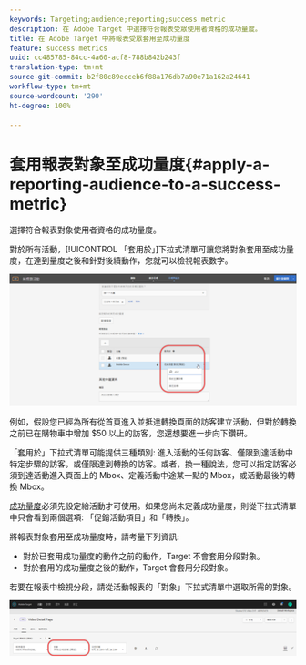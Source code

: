 ```yaml
---
keywords: Targeting;audience;reporting;success metric
description: 在 Adobe Target 中選擇符合報表受眾使用者資格的成功量度。
title: 在 Adobe Target 中將報表受眾套用至成功量度
feature: success metrics
uuid: cc485785-84cc-4a60-acf8-788b842b243f
translation-type: tm+mt
source-git-commit: b2f80c89ecceb6f88a176db7a90e71a162a24641
workflow-type: tm+mt
source-wordcount: '290'
ht-degree: 100%

---
```



# 套用報表對象至成功量度{#apply-a-reporting-audience-to-a-success-metric}

選擇符合報表對象使用者資格的成功量度。

對於所有活動，[!UICONTROL 「套用於」]下拉式清單可讓您將對象套用至成功量度，在達到量度之後和針對後續動作，您就可以檢視報表數字。

![](assets/success_metric.png)

例如，假設您已經為所有從首頁進入並抵達轉換頁面的訪客建立活動，但對於轉換之前已在購物車中增加 $50 以上的訪客，您還想要進一步向下鑽研。

「套用於」下拉式清單可能提供三種類別: 進入活動的任何訪客、僅限到達活動中特定步驟的訪客，或僅限達到轉換的訪客。或者，換一種說法，您可以指定訪客必須到達活動進入頁面上的 Mbox、定義活動中途某一點的 Mbox，或活動最後的轉換 Mbox。

[成功量度](../c-activities/r-success-metrics/success-metrics.md#reference_D011575C85DA48E989A244593D9B9924)必須先設定給活動才可使用。如果您尚未定義成功量度，則從下拉式清單中只會看到兩個選項: 「促銷活動項目」和「轉換」。

將報表對象套用至成功量度時，請考量下列資訊:

* 對於已套用成功量度的動作之前的動作，Target 不會套用分段對象。
* 對於套用的成功量度之後的動作，Target 會套用分段對象。

若要在報表中檢視分段，請從活動報表的「對象」下拉式清單中選取所需的對象。

![](assets/reporting_audience_dropdown.png)

